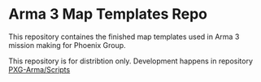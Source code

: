 # Arma 3 Map Templates Repo

This repository containes the finished map templates used in Arma 3 mission making for Phoenix Group.

This repository is for distribtion only. Development happens in repository [PXG-Arma/Scripts](https://github.com/PXG-Arma/Scripts)
